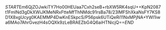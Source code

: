 $START$Em6QjZOJwkiTY7Ho00HEUaa7Cxh2seB+rbXW5RK4sqU++KpN2087t1FmINd3gDkXWiJKMeNRxFtteMfThNMdc91rsBa78/23lMFShXkaNsFY7KS8D1X8xgUcyg0KAEMMP4DwKnESkpcS/P56psk6UTiQeRi11NxMPjNA+YWI1iwa6MAo7AhrGvezH4sOQXk9zLeBRAEZbG4Q6aiHTNicjQ==$END$